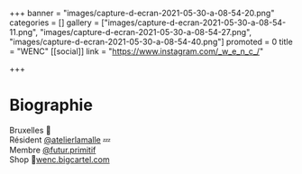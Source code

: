 +++
banner = "images/capture-d-ecran-2021-05-30-a-08-54-20.png"
categories = []
gallery = ["images/capture-d-ecran-2021-05-30-a-08-54-11.png", "images/capture-d-ecran-2021-05-30-a-08-54-27.png", "images/capture-d-ecran-2021-05-30-a-08-54-40.png"]
promoted = 0
title = "WENC"
[[social]]
link = "https://www.instagram.com/_w_e_n_c_/"

+++
# Biographie

  
Bruxelles 🌃  
Résident [@atelierlamalle](https://www.instagram.com/atelierlamalle/) 💤  
Membre [@futur.primitif](https://www.instagram.com/futur.primitif/)  
Shop 🏪[wenc.bigcartel.com](https://l.instagram.com/?u=https%3A%2F%2Fwenc.bigcartel.com%2F&e=ATOmz5djtPq5dNl7nkDH53eIpJdc-bKibCWgTix9N1ngf2QyTmLt9BKyFyDaF-2-LDnosf7Bez2VunMK_-WvMqc7Gjq4ZH1KfWJ5eA&s=1)